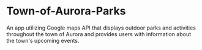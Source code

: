 # Town-of-Aurora-Parks
An app utilizing Google maps API that displays outdoor parks and activities throughout the town of Aurora and provides users with information about the town's upcoming events.
